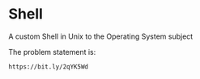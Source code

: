 # Shell

A custom Shell in Unix to the Operating System subject

The problem statement is:

	https://bit.ly/2qYK5Wd